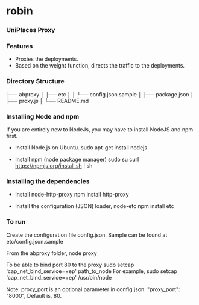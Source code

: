 robin
=====

### UniPlaces Proxy ###

### Features
* Proxies the deployments.
* Based on the weight function, directs the traffic to the deployments.


### Directory Structure
├── abproxy
│   ├── etc
│   │   └── config.json.sample
│   ├── package.json
│   ├── proxy.js
│   └── README.md


### Installing Node and npm
If you are entirely new to NodeJs, you may have to install NodeJS and npm first.
* Install Node.js on Ubuntu.
sudo apt-get install nodejs 

* Install npm (node package manager)
sudo su
curl https://npmjs.org/install.sh | sh


### Installing the dependencies
* Install node-http-proxy
npm install http-proxy

* Install the configuration (JSON) loader, node-etc
npm install etc


### To run
Create the configuration file config.json.
Sample can be found at etc/config.json.sample

From the abproxy folder,
node proxy

To be able to bind port 80 to the proxy
sudo setcap 'cap_net_bind_service=+ep' path_to_node
For example,
sudo setcap 'cap_net_bind_service=+ep' /usr/bin/node

Note: proxy_port is an optional parameter in config.json.
"proxy_port": "8000",
Default is, 80.
